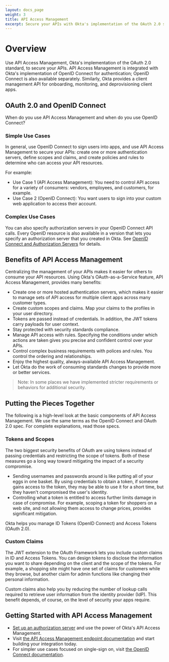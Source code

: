 ```yaml
---
layout: docs_page
weight: 3
title: API Access Management
excerpt: Secure your APIs with Okta's implementation of the OAuth 2.0 standard.
---
```


# Overview

Use API Access Management, Okta's implementation of the OAuth 2.0 standard, to secure your APIs.
API Access Management is integrated with Okta's implementation of OpenID Connect for authentication;
OpenID Connect is also available separately. Similarly, Okta provides a client management API
for onboarding, monitoring, and deprovisioning client apps.

## OAuth 2.0 and OpenID Connect
 
When do you use API Access Management and when do you use OpenID Connect?
 
### Simple Use Cases

In general, use OpenID Connect to sign users into apps, and use API Access Management to secure your APIs: 
create one or more authentication servers, define scopes and claims, and create policies and rules to determine who can access your API resources.

For example:

* Use Case 1 (API Access Management): You need to control API access for a variety of consumers: vendors, employees, and customers, for example.
* Use Case 2 (OpenID Connect): You want users to sign into your custom web application to access their account. 

### Complex Use Cases

You can also specify authorization servers in your OpenID Connect API calls. 
Every OpenID resource is also available in a version that lets you specify an authorization server that you created in Okta.
See [OpenID Connect and Authorization Servers](/docs/api/resources/oauth2.html#openid-connect-and-authorization-servers) for details.
 
## Benefits of API Access Management

Centralizing the management of your APIs makes it easier for others to consume your API resources.
Using Okta's OAuth-as-a-Service feature, API Access Management, provides many benefits:

* Create one or more hosted authentication servers, which makes it easier to manage sets of API access for multiple client apps across many customer types.
* Create custom scopes and claims. Map your claims to the profiles in your user directory. 
* Tokens are passed instead of credentials. In addition, the JWT tokens carry payloads for user context.
* Stay protected with security standards compliance.
* Manage API access with rules. Specifying the conditions under which actions are taken gives you precise and confident control over your APIs. 
* Control complex business requirements with polices and rules. You control the ordering and relationships.
* Enjoy the highest quality, always-available API Access Management. 
* Let Okta do the work of consuming standards changes to provide more or better services.

> Note: In some places we have implemented stricter requirements or behaviors for additional security.  

## Putting the Pieces Together

The following is a high-level look at the basic components of API Access Management. 
We use the same terms as the OpenID Connect and OAuth 2.0 spec. For complete explanations, read those specs.

### Tokens and Scopes

The two biggest security benefits of OAuth are using tokens instead of passing credentials and restricting the scope of tokens. 
Both of these measures go a long way toward mitigating the impact of a security compromise. 

* Sending usernames and passwords around is like putting all of your eggs in one basket. By using credentials to obtain a token, 
    if someone gains access to the token, they may be able to use it for a short time, but they haven't compromised the user's identity.
* Controlling what a token is entitled to access further limits damage in case of compromise. For example, scoping a token for shoppers 
    on a web site, and not allowing them access to change prices, provides significant mitigation.

Okta helps you manage ID Tokens (OpenID Connect) and Access Tokens (OAuth 2.0).

### Custom Claims

The JWT extension to the OAuth Framework lets you include custom claims in ID and Access Tokens. 
You can design tokens to disclose the information you want to share depending on the client and the scope of the tokens.
For example, a shopping site might have one set of claims for customers while they browse, but another claim for admin functions
like changing their personal information.

Custom claims also help you by reducing the number of lookup calls required to retrieve user information from the identity provider (IdP).
This benefit depends, of course, on the level of security your apps require. 

## Getting Started with API Access Management

* [Set up an authorization server](https://help.okta.com/en/prev/Content/Topics/Security/API_Access.htm) and use the power of Okta's API Access Management.
* Visit [the API Access Management endpoint documentation](/docs/api/resources/oauth2.html) and start building your integration today.
* For simpler use cases focused on single-sign on, visit [the OpenID Connect documentation](/docs/api/resources/oidc.html).
